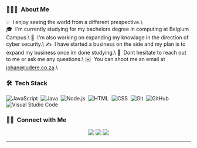 <!-- ## 👋 &nbsp;Hey there! I'm Johan Taute -->

### 👨🏻‍💻 &nbsp;About Me

💡  &nbsp;I enjoy seeing the world from a different prespective.\  
🎓 &nbsp;I'm currently studying for my bachelors degree in computing at Belgium Campus.\ 
🌱 &nbsp;I'm also working on expanding my knowlage in the direction of cyber security.\ 
✍️ &nbsp;I have started a business on the side and my plan is to expand my business once im done studying.\ 
💬 &nbsp;Dont hesitate to reach out to me or ask me any questions.\ 
✉️ &nbsp;You can shoot me an email at johan@ludere.co.za.\ 


### 🛠 &nbsp;Tech Stack

![JavaScript](https://img.shields.io/badge/-JavaScript-05122A?style=flat&logo=javascript)&nbsp;
![Java](https://img.shields.io/badge/-Java-05122A?style=flat&logo=Java&logoColor=FFA518)&nbsp;
![Node.js](https://img.shields.io/badge/-Node.js-05122A?style=flat&logo=node.js)&nbsp;
![HTML](https://img.shields.io/badge/-HTML-05122A?style=flat&logo=HTML5)&nbsp;
![CSS](https://img.shields.io/badge/-CSS-05122A?style=flat&logo=CSS3&logoColor=1572B6)&nbsp;
![Git](https://img.shields.io/badge/-Git-05122A?style=flat&logo=git)&nbsp;
![GitHub](https://img.shields.io/badge/-GitHub-05122A?style=flat&logo=github)&nbsp;
![Visual Studio Code](https://img.shields.io/badge/-Visual%20Studio%20Code-05122A?style=flat&logo=visual-studio-code&logoColor=007ACC)&nbsp;

### 🤝🏻 &nbsp;Connect with Me

<p align="center">
<a href="https://ludere.co.za/"><img src="https://img.shields.io/badge/Johan%20Taute-Ludere-lightgrey"/></a>
<a href="https://www.linkedin.com/in/johan-taute-b66a3b182/"><img src="https://img.shields.io/badge/Johan%20Taute-Linkedin-blue"/></a>
<a href="https://www.instagram.com/johan_taute/"><img src="https://img.shields.io/badge/Johan%20Taute-Instagram-red"/></a>

</p>

-----
